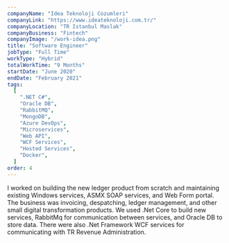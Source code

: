 ```yaml
---
companyName: "Idea Teknoloji Cozumleri"
companyLink: "https://www.ideateknoloji.com.tr/"
companyLocation: "TR Istanbul Maslak"
companyBusiness: "Fintech"
companyImage: "/work-idea.png"
title: "Software Engineer"
jobType: "Full Time"
workType: "Hybrid"
totalWorkTime: "9 Months"
startDate: "June 2020"
endDate: "February 2021"
tags:
  [
    ".NET C#",
    "Oracle DB",
    "RabbitMQ",
    "MongoDB",
    "Azure DevOps",
    "Microservices",
    "Web API",
    "WCF Services",
    "Hosted Services",
    "Docker",
  ]
order: 4
---
```


I worked on building the new ledger product from scratch and maintaining existing Windows services, ASMX SOAP services, and Web Form portal. The business was invoicing, despatching, ledger management, and other small digital transformation products. We used .Net Core to build new services, RabbitMq for communication between services, and Oracle DB to store data. There were also .Net Framework WCF services for communicating with TR Revenue Administration.
